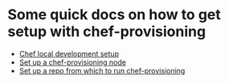 # Some quick docs on how to get setup with chef-provisioning

* [Chef local development setup](https://github.com/stephenlauck/chef-local-development)
* [Set up a chef-provisioning node](chef-provisioning-node.md)
* [Set up a repo from which to run chef-provisioning](chef-provisioning-setup.md)
